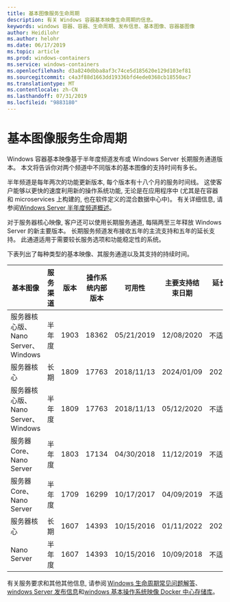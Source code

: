 ```yaml
---
title: 基本图像服务生命周期
description: 有关 Windows 容器基本映像生命周期的信息。
keywords: windows 容器、容器、生命周期、发布信息、基本图像、容器基图像
author: Heidilohr
ms.author: helohr
ms.date: 06/17/2019
ms.topic: article
ms.prod: windows-containers
ms.service: windows-containers
ms.openlocfilehash: d3a8240dbba8af3c74ce5d185620e129d103ef81
ms.sourcegitcommit: c4a3f88d1663dd19336bfd4ede0368cb18550ac7
ms.translationtype: MT
ms.contentlocale: zh-CN
ms.lasthandoff: 07/31/2019
ms.locfileid: "9883180"
---
```

# <a name="base-image-servicing-lifecycles"></a>基本图像服务生命周期

Windows 容器基本映像基于半年度频道发布或 Windows Server 长期服务通道版本。 本文将告诉你对两个频道中不同版本的基本图像的支持时间有多长。

半年频道是每年两次的功能更新版本, 每个版本有十八个月的服务时间线。 这使客户能够以更快的速度利用新的操作系统功能, 无论是在应用程序中 (尤其是在容器和 microservices 上构建的, 也在软件定义的混合数据中心中)。 有关详细信息, 请参阅[Windows Server 半年度频道概述](https://docs.microsoft.com/windows-server/get-started/semi-annual-channel-overview)。

对于服务器核心映像, 客户还可以使用长期服务通道, 每隔两至三年释放 Windows Server 的新主要版本。 长期服务频道发布接收五年的主流支持和五年的延长支持。 此通道适用于需要较长服务选项和功能稳定性的系统。

下表列出了每种类型的基本映像、其服务通道以及其支持的持续时间。

|基本图像                       |服务渠道|版本|操作系统内部版本|可用性|主要支持结束日期|延长的支持日期|
|---------------------------------|-----------------|-------|--------|------------|---------------------------|---------------------|
|服务器核心版、Nano Server、Windows|半年度      |1903   |18362   |05/21/2019  |12/08/2020                 |不适用                  |
|服务器核心                      |长期        |1809   |17763   |2018/11/13  |2024/01/09                 |2029/01/09           |
|服务器核心版、Nano Server、Windows|半年度      |1809   |17763   |2018/11/13  |05/12/2020                 |不适用                  |
|服务器 Core、Nano Server         |半年度      |1803   |17134   |04/30/2018  |11/12/2019                 |不适用                  |
|服务器 Core、Nano Server         |半年度      |1709   |16299   |10/17/2017  |04/09/2019                 |不适用                  |
|服务器核心                      |长期        |1607   |14393   |10/15/2016  |01/11/2022                 |2027/01/11           |
|Nano Server                      |半年度      |1607   |14393   |10/15/2016  |10/09/2018                 |不适用                  |

有关服务要求和其他其他信息, 请参阅 [Windows 生命周期常见问题解答](https://support.microsoft.com/help/18581/lifecycle-faq-windows-products)、 [windows Server 发布信息](https://docs.microsoft.com/windows-server/get-started/windows-server-release-info)和[windows 基本操作系统映像 Docker 中心存储库](https://hub.docker.com/_/microsoft-windows-base-os-images)。
